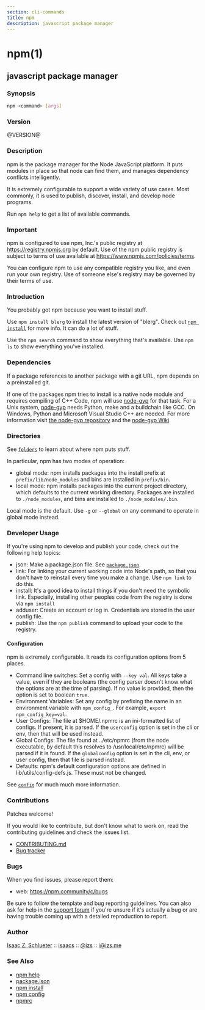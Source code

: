 ```yaml
---
section: cli-commands 
title: npm
description: javascript package manager
---
```


# npm(1)

## javascript package manager

### Synopsis

```bash
npm <command> [args]
```

### Version

@VERSION@

### Description

npm is the package manager for the Node JavaScript platform.  It puts
modules in place so that node can find them, and manages dependency
conflicts intelligently.

It is extremely configurable to support a wide variety of use cases.
Most commonly, it is used to publish, discover, install, and develop node
programs.

Run `npm help` to get a list of available commands.

### Important

npm is configured to use npm, Inc.'s public registry at
https://registry.npmjs.org by default. Use of the npm public registry is
subject to terms of use available at https://www.npmjs.com/policies/terms.

You can configure npm to use any compatible registry you like, and even run
your own registry. Use of someone else's registry may be governed by their
terms of use.

### Introduction

You probably got npm because you want to install stuff.

Use `npm install blerg` to install the latest version of "blerg".  Check out
[`npm install`](/cli-commands/npm-install) for more info.  It can do a lot of stuff.

Use the `npm search` command to show everything that's available.
Use `npm ls` to show everything you've installed.

### Dependencies

If a package references to another package with a git URL, npm depends
on a preinstalled git.

If one of the packages npm tries to install is a native node module and
requires compiling of C++ Code, npm will use
[node-gyp](https://github.com/nodejs/node-gyp) for that task.
For a Unix system, [node-gyp](https://github.com/nodejs/node-gyp)
needs Python, make and a buildchain like GCC. On Windows,
Python and Microsoft Visual Studio C++ are needed.
For more information visit
[the node-gyp repository](https://github.com/nodejs/node-gyp) and
the [node-gyp Wiki](https://github.com/nodejs/node-gyp/wiki).

### Directories

See [`folders`](/configuring-npm/folders) to learn about where npm puts stuff.

In particular, npm has two modes of operation:

* global mode:
  npm installs packages into the install prefix at
  `prefix/lib/node_modules` and bins are installed in `prefix/bin`.
* local mode:
  npm installs packages into the current project directory, which
  defaults to the current working directory.  Packages are installed to
  `./node_modules`, and bins are installed to `./node_modules/.bin`.

Local mode is the default.  Use `-g` or `--global` on any command to
operate in global mode instead.

### Developer Usage

If you're using npm to develop and publish your code, check out the
following help topics:

* json:
  Make a package.json file.  See [`package.json`](/configuring-npm/package.json).
* link:
  For linking your current working code into Node's path, so that you
  don't have to reinstall every time you make a change.  Use
  `npm link` to do this.
* install:
  It's a good idea to install things if you don't need the symbolic link.
  Especially, installing other peoples code from the registry is done via
  `npm install`
* adduser:
  Create an account or log in.  Credentials are stored in the
  user config file.
* publish:
  Use the `npm publish` command to upload your code to the registry.

#### Configuration

npm is extremely configurable.  It reads its configuration options from
5 places.

* Command line switches:
  Set a config with `--key val`.  All keys take a value, even if they
  are booleans (the config parser doesn't know what the options are at
  the time of parsing).  If no value is provided, then the option is set
  to boolean `true`.
* Environment Variables:
  Set any config by prefixing the name in an environment variable with
  `npm_config_`.  For example, `export npm_config_key=val`.
* User Configs:
  The file at $HOME/.npmrc is an ini-formatted list of configs.  If
  present, it is parsed.  If the `userconfig` option is set in the cli
  or env, then that will be used instead.
* Global Configs:
  The file found at ../etc/npmrc (from the node executable, by default
  this resolves to /usr/local/etc/npmrc) will be parsed if it is found.
  If the `globalconfig` option is set in the cli, env, or user config,
  then that file is parsed instead.
* Defaults:
  npm's default configuration options are defined in
  lib/utils/config-defs.js.  These must not be changed.

See [`config`](/using-npm/config) for much much more information.

### Contributions

Patches welcome!

If you would like to contribute, but don't know what to work on, read
the contributing guidelines and check the issues list.

* [CONTRIBUTING.md](https://github.com/npm/cli/blob/latest/CONTRIBUTING.md)
* [Bug tracker](https://github.com/npm/cli/issues)

### Bugs

When you find issues, please report them:

* web:
  <https://npm.community/c/bugs>

Be sure to follow the template and bug reporting guidelines. You can also ask
for help in the [support forum](https://npm.community/c/support) if you're
unsure if it's actually a bug or are having trouble coming up with a detailed
reproduction to report.

### Author

[Isaac Z. Schlueter](https://blog.izs.me/) ::
[isaacs](https://github.com/isaacs/) ::
[@izs](https://twitter.com/izs) ::
<i@izs.me>

### See Also
* [npm help](/cli-commands/npm-help)
* [package.json](/configuring-npm/package-json)
* [npm install](/cli-commands/npm-install)
* [npm config](/cli-commands/npm-config)
* [npmrc](/configuring-npm/npmrc)
